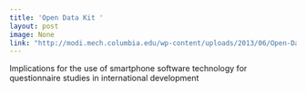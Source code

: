 ```yaml
---
title: 'Open Data Kit '
layout: post
image: None
link: "http://modi.mech.columbia.edu/wp-content/uploads/2013/06/Open-Data-Kit-Review-Article.pdf"
---
```


 Implications for the use of smartphone software technology for questionnaire studies in international development
       
